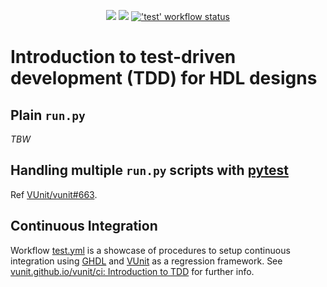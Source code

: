 <p align="center">
  <a title="Site" href="https://vunit.github.io"><img src="https://img.shields.io/website.svg?label=vunit.github.io&longCache=true&style=flat-square&url=http%3A%2F%2Fvunit.github.io%2Findex.html"></a><!--
  -->
  <a title="Join the chat at https://gitter.im/VUnit/vunit" href="https://gitter.im/VUnit/vunit"><img src="https://img.shields.io/badge/chat-on%20gitter-4db797.svg?longCache=true&style=flat-square&logo=gitter&logoColor=e8ecef"></a><!--
  -->
  <a title="'test' workflow status" href="https://github.com/VUnit/tdd-intro/actions?query=workflow%3Atest"><img alt="'test' workflow status" src="https://img.shields.io/github/workflow/status/VUnit/tdd-intro/test?longCache=true&style=flat-square&label=test&logo=github"></a>
</p>

# Introduction to test-driven development (TDD) for HDL designs

## Plain `run.py`

*TBW*

## Handling multiple `run.py` scripts with [pytest](https://pytest.org)

Ref [VUnit/vunit#663](https://github.com/VUnit/vunit/issues/663).

## Continuous Integration

Workflow [test.yml](.github/workflows/tests.yml) is a showcase of procedures to setup continuous integration using [GHDL](https://github.com/ghdl/ghdl) and [VUnit](https://github.com/VUnit/vunit) as a regression framework. See [vunit.github.io/vunit/ci: Introduction to TDD](https://eine.github.io/vunit/ci.html#introduction-to-tdd) for further info.
